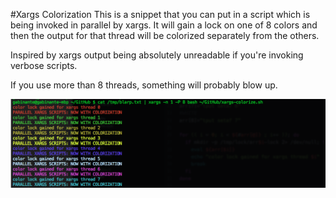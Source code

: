 #Xargs Colorization
This is a snippet that you can put in a script which is being invoked in
parallel by xargs. It will gain a lock on one of 8 colors and then the
output for that thread will be colorized separately from the others.

Inspired by xargs output being absolutely unreadable if you're invoking
verbose scripts.

If you use more than 8 threads, something will probably blow up.

![Example](https://github.com/gabinante/xargs-colorization/raw/master/xargs-colorized.png)

